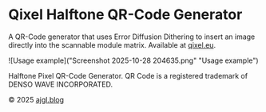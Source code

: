 # Qixel Halftone QR-Code Generator

A QR-Code generator that uses Error Diffusion Dithering to insert an image directly into the scannable module matrix. Available at [qixel.eu](https://qixel.eu).

![Usage example]("Screenshot 2025-10-28 204635.png" "Usage example")

Halftone Pixel QR-Code Generator.
QR Code is a registered trademark
of DENSO WAVE INCORPORATED.

© 2025 [ajgl.blog](https://ajgl.blog)
